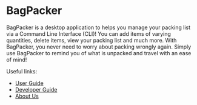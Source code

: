 # BagPacker

BagPacker is a desktop application to helps you manage your packing list via a Command Line Interface (CLI)! You can add items of varying quantities, delete items, view your packing list and much more. With BagPacker, you never need to worry about packing wrongly again. Simply use BagPacker to remind you of what is unpacked and travel with an ease of mind!


Useful links:
* [User Guide](UserGuide.md)
* [Developer Guide](DeveloperGuide.md)
* [About Us](AboutUs.md)
